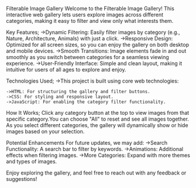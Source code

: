 Filterable Image Gallery
Welcome to the Filterable Image Gallery! This interactive web gallery lets users explore images across different categories, making it easy to filter and view only what interests them.

Key Features;
 ->Dynamic Filtering: Easily filter images by category (e.g., Nature, Architecture, Animals) with just a click.
  ->Responsive Design: Optimized for all screen sizes, so you can enjoy the gallery on both desktop and mobile devices.
  ->Smooth Transitions: Image elements fade in and out smoothly as you switch between categories for a seamless viewing experience.
  ->User-Friendly Interface: Simple and clean layout, making it intuitive for users of all ages to explore and enjoy.

Technologies Used;
  ->This project is built using core web technologies:

    ->HTML: For structuring the gallery and filter buttons.
    ->CSS: For styling and responsive layout.
    ->JavaScript: For enabling the category filter functionality.

How It Works;
Click any category button at the top to view images from that specific category.You can choose "All" to reset and see all images together. As you select different categories, the gallery will dynamically show or hide images based on your selection.

Potential Enhancements
For future updates, we may add:
  ->Search Functionality: A search bar to filter by keywords.
  ->Animations: Additional effects when filtering images.
  ->More Categories: Expand with more themes and types of images.
  
Enjoy exploring the gallery, and feel free to reach out with any feedback or suggestions!
